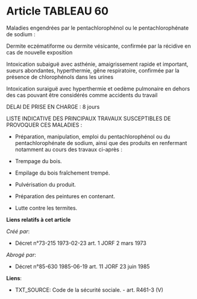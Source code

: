 # Article TABLEAU 60

Maladies engendrées par le pentachlorophénol ou le pentachlorophénate de sodium    : 

Dermite eczématiforme ou dermite vésicante, confirmée par la récidive en cas de nouvelle exposition

Intoxication subaiguë avec asthénie, amaigrissement rapide et important, sueurs abondantes, hyperthermie, gêne respiratoire,
confirmée par la présence de chlorophénols dans les urines

Intoxication suraiguë avec hyperthermie et oedème pulmonaire en dehors des cas pouvant être considérés comme accidents du
travail

DELAI DE PRISE EN CHARGE : 8 jours

LISTE INDICATIVE DES PRINCIPAUX TRAVAUX SUSCEPTIBLES DE PROVOQUER CES MALADIES :

- Préparation, manipulation, emploi du pentachlorophénol ou du pentachlorophénate de sodium, ainsi que des produits en
renfermant notamment au cours des travaux ci-après :

- Trempage du bois.

- Empilage du bois fraîchement trempé.

- Pulvérisation du produit.

- Préparation des peintures en contenant.

- Lutte contre les termites.

**Liens relatifs à cet article**

_Créé par_:

  - Décret n°73-215 1973-02-23 art. 1 JORF 2 mars 1973

_Abrogé par_:

  - Décret n°85-630 1985-06-19 art. 11 JORF 23 juin 1985

**Liens**:

  - TXT_SOURCE: Code de la sécurité sociale. - art. R461-3 (V)
